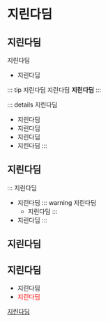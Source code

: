 # 지린다딤

## 지린다딤

지린다딤

- 지린다딤

::: tip 지린다딤
지린다딤
**지린다딤**
:::

::: details 지린다딤

- 지린다딤
- 지린다딤
- 지린다딤
- 지린다딤
  :::

## 지린다딤

::: 지린다딤

- 지린다딤
  ::: warning 지린다딤
  - 지린다딤
    :::
- 지린다딤
  :::

## 지린다딤

## 지린다딤

- 지린다딤
- <font style='color:red;'>지린다딤</font>

<a href='https://leekeunsang.github.io/vuepress/Study_Ajax/ajax_info/ajax_info.html#ajax%E1%84%80%E1%85%A1-%E1%84%86%E1%85%AF%E1%84%8B%E1%85%A3'>지린다딤</a>
